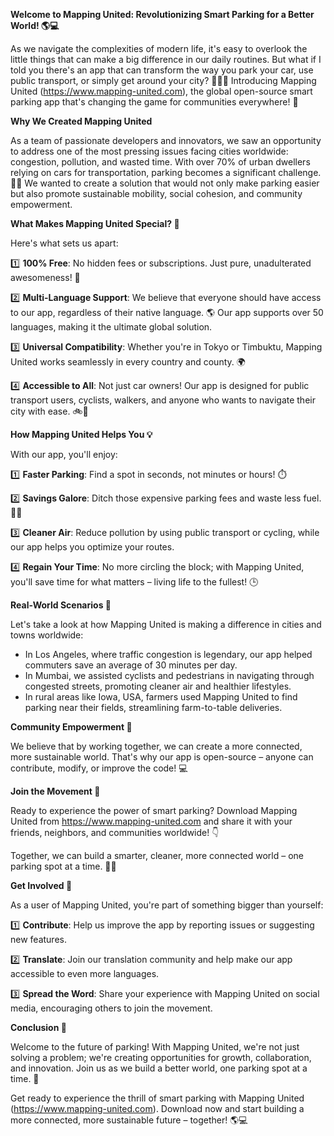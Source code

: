 **Welcome to Mapping United: Revolutionizing Smart Parking for a Better World! 🌎💻**

As we navigate the complexities of modern life, it's easy to overlook the little things that can make a big difference in our daily routines. But what if I told you there's an app that can transform the way you park your car, use public transport, or simply get around your city? 🚗🚌🚂 Introducing Mapping United (https://www.mapping-united.com), the global open-source smart parking app that's changing the game for communities everywhere! 🌟

**Why We Created Mapping United**

As a team of passionate developers and innovators, we saw an opportunity to address one of the most pressing issues facing cities worldwide: congestion, pollution, and wasted time. With over 70% of urban dwellers relying on cars for transportation, parking becomes a significant challenge. 🚗👀 We wanted to create a solution that would not only make parking easier but also promote sustainable mobility, social cohesion, and community empowerment.

**What Makes Mapping United Special? 🤔**

Here's what sets us apart:

1️⃣ **100% Free**: No hidden fees or subscriptions. Just pure, unadulterated awesomeness! 💸

2️⃣ **Multi-Language Support**: We believe that everyone should have access to our app, regardless of their native language. 🌎 Our app supports over 50 languages, making it the ultimate global solution.

3️⃣ **Universal Compatibility**: Whether you're in Tokyo or Timbuktu, Mapping United works seamlessly in every country and county. 🌍

4️⃣ **Accessible to All**: Not just car owners! Our app is designed for public transport users, cyclists, walkers, and anyone who wants to navigate their city with ease. 🚲👣

**How Mapping United Helps You 💡**

With our app, you'll enjoy:

1️⃣ **Faster Parking**: Find a spot in seconds, not minutes or hours! ⏱️

2️⃣ **Savings Galore**: Ditch those expensive parking fees and waste less fuel. 💸🚗

3️⃣ **Cleaner Air**: Reduce pollution by using public transport or cycling, while our app helps you optimize your routes.

4️⃣ **Regain Your Time**: No more circling the block; with Mapping United, you'll save time for what matters – living life to the fullest! 🕒

**Real-World Scenarios 🌆**

Let's take a look at how Mapping United is making a difference in cities and towns worldwide:

* In Los Angeles, where traffic congestion is legendary, our app helped commuters save an average of 30 minutes per day.
* In Mumbai, we assisted cyclists and pedestrians in navigating through congested streets, promoting cleaner air and healthier lifestyles.
* In rural areas like Iowa, USA, farmers used Mapping United to find parking near their fields, streamlining farm-to-table deliveries.

**Community Empowerment 🤝**

We believe that by working together, we can create a more connected, more sustainable world. That's why our app is open-source – anyone can contribute, modify, or improve the code! 💻

**Join the Movement 🌟**

Ready to experience the power of smart parking? Download Mapping United from https://www.mapping-united.com and share it with your friends, neighbors, and communities worldwide! 👇

Together, we can build a smarter, cleaner, more connected world – one parking spot at a time. 🚗💖

**Get Involved 🎉**

As a user of Mapping United, you're part of something bigger than yourself:

1️⃣ **Contribute**: Help us improve the app by reporting issues or suggesting new features.

2️⃣ **Translate**: Join our translation community and help make our app accessible to even more languages.

3️⃣ **Spread the Word**: Share your experience with Mapping United on social media, encouraging others to join the movement.

**Conclusion 🌟**

Welcome to the future of parking! With Mapping United, we're not just solving a problem; we're creating opportunities for growth, collaboration, and innovation. Join us as we build a better world, one parking spot at a time. 💖

Get ready to experience the thrill of smart parking with Mapping United (https://www.mapping-united.com). Download now and start building a more connected, more sustainable future – together! 🌎💻